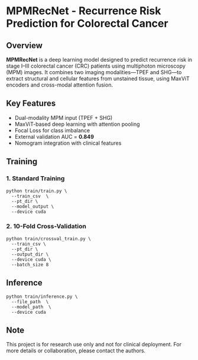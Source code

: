 # MPMRecNet - Recurrence Risk Prediction for Colorectal Cancer

## Overview

**MPMRecNet** is a deep learning model designed to predict recurrence risk in stage I–III colorectal cancer (CRC) patients using multiphoton microscopy (MPM) images. It combines two imaging modalities—TPEF and SHG—to extract structural and cellular features from unstained tissue, using MaxViT encoders and cross-modal attention fusion.

## Key Features

- Dual-modality MPM input (TPEF + SHG)
- MaxViT-based deep learning with attention pooling
- Focal Loss for class imbalance
- External validation AUC = **0.849**
- Nomogram integration with clinical features

## Training

### 1. **Standard Training**

```
python train/train.py \
  --train_csv  \
  --pt_dir \
  --model_output \
  --device cuda
```

### 2. **10-Fold Cross-Validation**

```
python train/crossval_train.py \
  --train_csv \
  --pt_dir \
  --output_dir \
  --device cuda \
  --batch_size 8
```

## Inference

```
python train/inference.py \
  --file_path  \
  --model_path  \
  --device cuda
```

## Note

This project is for research use only and not for clinical deployment. For more details or collaboration, please contact the authors.
